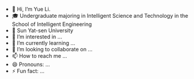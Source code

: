 - 👋 Hi, I’m Yue Li.
- :mortar_board:  Undergraduate majoring in Intelligent Science and Technology in the School of Intelligent Engineering
- :school:  Sun Yat-sen University
- 👀 I’m interested in ...
- 🌱 I’m currently learning ...
- 💞️ I’m looking to collaborate on ...
- 📫 How to reach me ...
- 😄 Pronouns: ...
- ⚡ Fun fact: ...

<!---
ly245422/ly245422 is a ✨ special ✨ repository because its `README.md` (this file) appears on your GitHub profile.
You can click the Preview link to take a look at your changes.
--->
